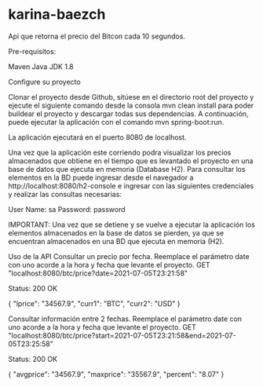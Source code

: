 # karina-baezch

Api que retorna el precio del Bitcon cada 10 segundos.

Pre-requisitos:

Maven
Java JDK 1.8

Configure su proyecto

Clonar el proyecto desde Github, sitúese en el directorio root del proyecto y ejecute el siguiente comando desde la consola mvn clean install para poder buildear el proyecto y descargar todas sus dependencias. A continuación, puede ejecutar la aplicación con el comando mvn spring-boot:run.

La aplicación ejecutará en el puerto 8080 de localhost.

Una vez que la aplicación este corriendo podra visualizar los precios almacenados que obtiene en el tiempo que es levantado el proyecto en una base de datos que ejecuta en memoria (Database H2). Para consultar los elementos en la BD puede ingresar desde el navegador a http://localhost:8080/h2-console e ingresar con las siguientes credenciales y realizar las consultas necesarias:

User Name: sa 
Password: password

IMPORTANT: Una vez que se detiene y se vuelve a ejecutar la aplicación los elementos almacenados en la base de datos se pierden, ya que se encuentran almacenados en una BD que ejecuta en memoria (H2).

Uso de la API
Consultar un precio por fecha. Reemplace el parámetro date con uno acorde a la hora y fecha que levante el proyecto.
GET "localhost:8080/btc/price?date=2021-07-05T23:21:58"

Status: 200 OK

{
            "lprice": "34567.9",
            "curr1": "BTC",
            "curr2": "USD"
}

Consultar información entre 2 fechas. Reemplace el parámetro date con uno acorde a la hora y fecha que levante el proyecto.
GET "localhost:8080/btc/price?start=2021-07-05T23:21:58&end=2021-07-05T23:25:58"

Status: 200 OK

{
            "avgprice": "34567.9",
            "maxprice": "35567.9",
            "percent": "8.07"
}

